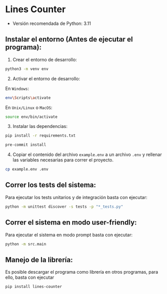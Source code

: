 # Lines Counter

- Versión recomendada de Python: 3.11

## Instalar el entorno (Antes de ejecutar el programa):

1. Crear el entorno de desarrollo:

```bash
python3 -m venv env
```

2. Activar el entorno de desarrollo:

En `Windows`:

```bash
env\Scripts\activate
```

En `Unix/Linux` o `MacOS`:

```bash
source env/bin/activate
```

3. Instalar las dependencias:

```bash
pip install -r requirements.txt

pre-commit install
```

4. Copiar el contenido del archivo `example.env` a un archivo `.env` y rellenar las variables necesarias para correr el proyecto.

```bash
cp example.env .env
```

## Correr los tests del sistema:

Para ejecutar los tests unitarios y de integración basta con ejecutar:

```bash
python -m unittest discover -s tests -p "*_tests.py"
```

## Correr el sistema en modo user-friendly:

Para ejecutar el sistema en modo prompt basta con ejecutar:

```bash
python -m src.main
```

## Manejo de la librería:

Es posible descargar el programa como librería en otros programas, para ello, basta con ejecutar 

```bash
pip install lines-counter
```